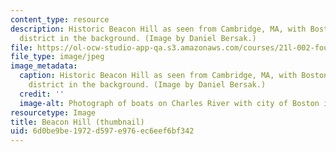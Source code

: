 ```yaml
---
content_type: resource
description: Historic Beacon Hill as seen from Cambridge, MA, with Boston's financial
  district in the background. (Image by Daniel Bersak.)
file: https://ol-ocw-studio-app-qa.s3.amazonaws.com/courses/21l-002-foundations-of-western-culture-ii-fall-2002/6d0be9be1972d597e976ec6eef6bf342_21l-002f02-th.jpg
file_type: image/jpeg
image_metadata:
  caption: Historic Beacon Hill as seen from Cambridge, MA, with Boston's financial
    district in the background. (Image by Daniel Bersak.)
  credit: ''
  image-alt: Photograph of boats on Charles River with city of Boston in the background.
resourcetype: Image
title: Beacon Hill (thumbnail)
uid: 6d0be9be-1972-d597-e976-ec6eef6bf342
---
```

